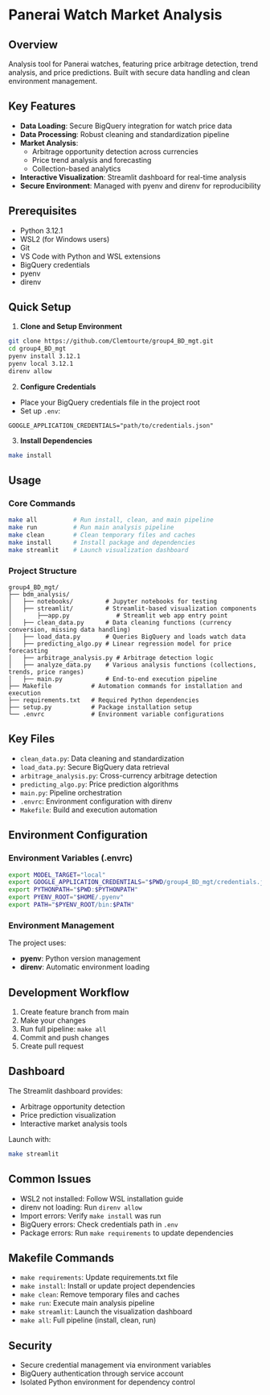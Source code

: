 # Panerai Watch Market Analysis

## Overview
Analysis tool for Panerai watches, featuring price arbitrage detection, trend analysis, and price predictions. Built with secure data handling and clean environment management.

## Key Features
- **Data Loading**: Secure BigQuery integration for watch price data
- **Data Processing**: Robust cleaning and standardization pipeline
- **Market Analysis**: 
  - Arbitrage opportunity detection across currencies
  - Price trend analysis and forecasting
  - Collection-based analytics
- **Interactive Visualization**: Streamlit dashboard for real-time analysis
- **Secure Environment**: Managed with pyenv and direnv for reproducibility

## Prerequisites
- Python 3.12.1
- WSL2 (for Windows users)
- Git
- VS Code with Python and WSL extensions
- BigQuery credentials
- pyenv
- direnv

## Quick Setup
1. **Clone and Setup Environment**
```bash
git clone https://github.com/Clemtourte/group4_BD_mgt.git
cd group4_BD_mgt
pyenv install 3.12.1
pyenv local 3.12.1
direnv allow
```

2. **Configure Credentials**
- Place your BigQuery credentials file in the project root
- Set up `.env`:
```
GOOGLE_APPLICATION_CREDENTIALS="path/to/credentials.json"
```

3. **Install Dependencies**
```bash
make install
```

## Usage
### Core Commands
```bash
make all          # Run install, clean, and main pipeline
make run          # Run main analysis pipeline
make clean        # Clean temporary files and caches
make install      # Install package and dependencies
make streamlit    # Launch visualization dashboard
```

### Project Structure
```
group4_BD_mgt/
├── bdm_analysis/           
│   ├── notebooks/         # Jupyter notebooks for testing
│   ├── streamlit/         # Streamlit-based visualization components
│       ├──app.py             # Streamlit web app entry point
│   ├── clean_data.py      # Data cleaning functions (currency conversion, missing data handling)
│   ├── load_data.py       # Queries BigQuery and loads watch data
│   ├── predicting_algo.py # Linear regression model for price forecasting
│   ├── arbitrage_analysis.py # Arbitrage detection logic
│   ├── analyze_data.py    # Various analysis functions (collections, trends, price ranges)
│   ├── main.py            # End-to-end execution pipeline
├── Makefile           # Automation commands for installation and execution
├── requirements.txt   # Required Python dependencies
├── setup.py           # Package installation setup
└── .envrc             # Environment variable configurations
```

## Key Files
- `clean_data.py`: Data cleaning and standardization
- `load_data.py`: Secure BigQuery data retrieval
- `arbitrage_analysis.py`: Cross-currency arbitrage detection
- `predicting_algo.py`: Price prediction algorithms
- `main.py`: Pipeline orchestration
- `.envrc`: Environment configuration with direnv
- `Makefile`: Build and execution automation

## Environment Configuration
### Environment Variables (.envrc)
```bash
export MODEL_TARGET="local"
export GOOGLE_APPLICATION_CREDENTIALS="$PWD/group4_BD_mgt/credentials.json"
export PYTHONPATH="$PWD:$PYTHONPATH"
export PYENV_ROOT="$HOME/.pyenv"
export PATH="$PYENV_ROOT/bin:$PATH"
```

### Environment Management
The project uses:
- **pyenv**: Python version management
- **direnv**: Automatic environment loading

## Development Workflow
1. Create feature branch from main
2. Make your changes
3. Run full pipeline: `make all`
4. Commit and push changes
5. Create pull request

## Dashboard
The Streamlit dashboard provides:
- Arbitrage opportunity detection
- Price prediction visualization
- Interactive market analysis tools

Launch with:
```bash
make streamlit
```

## Common Issues
- WSL2 not installed: Follow WSL installation guide
- direnv not loading: Run `direnv allow`
- Import errors: Verify `make install` was run
- BigQuery errors: Check credentials path in `.env`
- Package errors: Run `make requirements` to update dependencies

## Makefile Commands
- `make requirements`: Update requirements.txt file
- `make install`: Install or update project dependencies
- `make clean`: Remove temporary files and caches
- `make run`: Execute main analysis pipeline
- `make streamlit`: Launch the visualization dashboard
- `make all`: Full pipeline (install, clean, run)

## Security
- Secure credential management via environment variables
- BigQuery authentication through service account
- Isolated Python environment for dependency control
